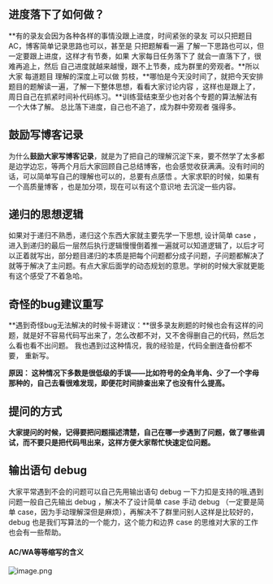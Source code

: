 ## 进度落下了如何做？

**有的录友会因为各种各样的事情没跟上进度，时间紧张的录友 可以只把题目AC，博客简单记录思路也可以，甚至是 只把题解看一遍 了解一下思路也可以，但一定要跟上进度，这样才有节奏，如果 大家每日任务落下了 就会一直落下了，很难再追上，然后 自己进度就越来越慢，跟不上节奏，成为群里的旁观者。**所以 大家 每道题目 理解的深度上可以做 剪枝，**哪怕是今天没时间了，就把今天安排题目的题解读一遍，了解一下整体思想，看看大家讨论内容 ，这样也是跟上了，周日自己在抓紧时间补代码练习。**训练营结束至少也对各个专题的算法解法有一个大体了解。 总比落下进度，自己也不追了，成为群中旁观者 强得多。 

## 鼓励写博客记录

为什么**鼓励大家写博客记录**，就是为了把自己的理解沉淀下来，要不然学了太多都是边学边忘，等两个月后大家回顾自己总结博客，也会感觉收获满满。没有时间的话，可以简单写自己的理解也可以的，总要有点感悟 。大家求职的时候，如果有一个高质量博客 ，也是加分项，现在可以有这个意识地 去沉淀一些内容。 

## 递归的思想逻辑

如果对于递归不熟悉，递归这个东西大家就主要先学一下思想, 设计简单 case ，进入到递归的最后一层然后执行逻辑慢慢倒着推一遍就可以知道逻辑了，以后才可以正着就写出，部分题目递归的本质是把每个问题都分成子问题，子问题都解决了就等于解决了主问题。有点大家后面学的动态规划的意思。学树的时候大家就更能有这个感受了不着急哈。

## 奇怪的bug建议重写

**遇到奇怪bug无法解决的时候卡哥建议：**很多录友刷题的时候也会有这样的问题，就是好不容易代码写出来了，怎么改都不对，又不舍得删自己的代码，然后怎么看也看不出问题。 我也遇到过这种情况，我的经验是，代码全删连备份都不要， 重新写。

**原因： 这种情况下多数是很低级的手误——比如符号的全角半角、少了一个字母那种的，自己去看很难发现，即便花时间排查出来了也没有什么提高。**

## 提问的方式

**大家提问的时候，记得要把问题描述清楚，自己在哪一步遇到了问题，做了哪些调试，而不要只是把代码甩出来，这样方便大家帮忙快速定位问题。**

## 输出语句 debug 

大家平常遇到不会的问题可以自己先用输出语句 debug 一下力扣是支持的哦,遇到问题一般自己先输出 debug ，解决不了设计简单 case 手动 debug （一定要是简单 case，因为手动理解深但是麻烦），再解决不了群里问别人这样是比较好的，debug 也是我们写算法的一个能力，这个能力和边界 case 的思维对大家的工作也会有一些帮助。  

#### AC/WA等等缩写的含义

![image.png](../../../Attachment/imgs/0000k/1708585857796-62558be0-1dd6-4abf-8129-4cca52080069.webp)
